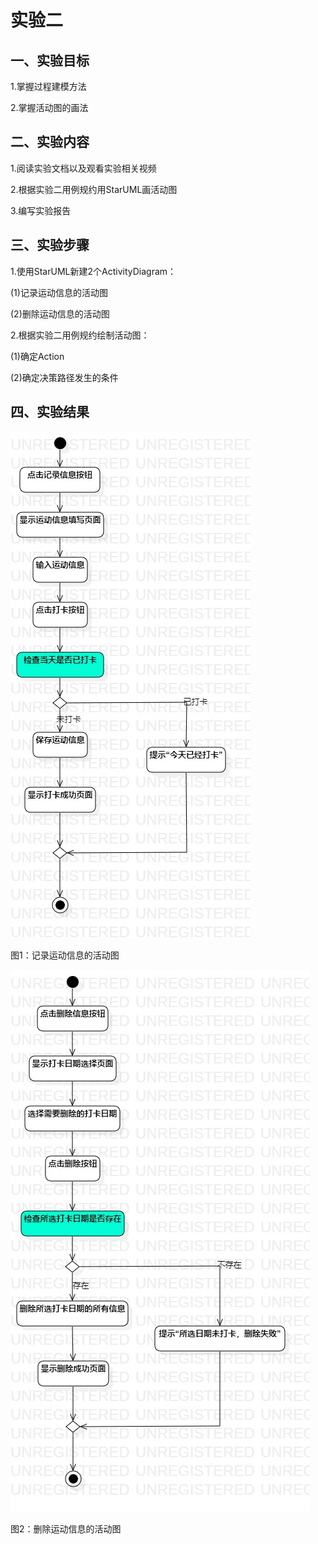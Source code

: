 # 实验二

## 一、实验目标

1.掌握过程建模方法

2.掌握活动图的画法


## 二、实验内容

1.阅读实验文档以及观看实验相关视频

2.根据实验二用例规约用StarUML画活动图

3.编写实验报告

## 三、实验步骤

1.使用StarUML新建2个ActivityDiagram：

(1)记录运动信息的活动图

(2)删除运动信息的活动图

2.根据实验二用例规约绘制活动图：

(1)确定Action

(2)确定决策路径发生的条件

## 四、实验结果

![记录运动信息的活动图](./记录运动信息的活动图.jpg)

图1：记录运动信息的活动图


![删除运动信息的活动图](./删除运动信息的活动图.jpg)

图2：删除运动信息的活动图
